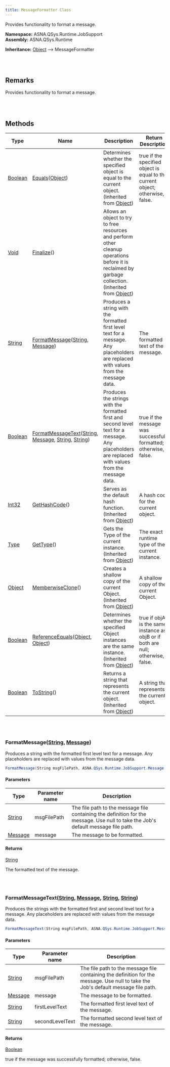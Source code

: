 ```yaml
---
title: MessageFormatter Class
---
```


Provides functionality to format a message.

**Namespace:** ASNA.QSys.Runtime.JobSupport <br/>
**Assembly:** ASNA.QSys.Runtime

**Inheritance:** [Object](https://docs.microsoft.com/en-us/dotnet/api/system.object) --> MessageFormatter

<br>
<br>

## Remarks

Provides functionality to format a message.

[//]: # ($$TODO: Complete the Remarks section.)

<br>
<br>

## Methods

| Type | Name | Description | Return Description 
| --- | --- | --- | --- 
| [Boolean](https://docs.microsoft.com/en-us/dotnet/api/system.boolean) | [Equals](https://docs.microsoft.com/en-us/dotnet/api/system.object.equals)([Object](https://docs.microsoft.com/en-us/dotnet/api/system.object)) | Determines whether the specified object is equal to the current object.<br>(Inherited from [Object](https://docs.microsoft.com/en-us/dotnet/api/system.object)) | true if the specified object is equal to the current object; otherwise, false.
| [Void](https://docs.microsoft.com/en-us/dotnet/api/system.void) | [Finalize](https://docs.microsoft.com/en-us/dotnet/api/system.object.finalize)() | Allows an object to try to free resources and perform other cleanup operations before it is reclaimed by garbage collection.<br>(Inherited from [Object](https://docs.microsoft.com/en-us/dotnet/api/system.object)) | 
| [String](https://docs.microsoft.com/en-us/dotnet/api/system.string) | [FormatMessage](#formatmessagestring-message)([String](https://docs.microsoft.com/en-us/dotnet/api/system.string), [Message](/reference/asna-qsys-runtime-job-support/classes/message.html)) | Produces a string with the formatted first level text for a message. Any placeholders are replaced with values from the message data. | The formatted text of the message.
| [Boolean](https://docs.microsoft.com/en-us/dotnet/api/system.boolean) | [FormatMessageText](#formatmessagetextstring-message-string-string)([String](https://docs.microsoft.com/en-us/dotnet/api/system.string), [Message](/reference/asna-qsys-runtime-job-support/classes/message.html), [String](https://docs.microsoft.com/en-us/dotnet/api/system.string), [String](https://docs.microsoft.com/en-us/dotnet/api/system.string)) | Produces the strings with the formatted first and second level text for a message. Any placeholders are replaced with values from the message data. | true if the message was successfully formatted; otherwise, false.
| [Int32](https://docs.microsoft.com/en-us/dotnet/api/system.int32) | [GetHashCode](https://docs.microsoft.com/en-us/dotnet/api/system.object.gethashcode)() | Serves as the default hash function.<br>(Inherited from [Object](https://docs.microsoft.com/en-us/dotnet/api/system.object)) | A hash code for the current object.
| [Type](https://docs.microsoft.com/en-us/dotnet/api/system.type) | [GetType](https://docs.microsoft.com/en-us/dotnet/api/system.object.gettype)() | Gets the Type of the current instance.<br>(Inherited from [Object](https://docs.microsoft.com/en-us/dotnet/api/system.object)) | The exact runtime type of the current instance.
| [Object](https://docs.microsoft.com/en-us/dotnet/api/system.object) | [MemberwiseClone](https://docs.microsoft.com/en-us/dotnet/api/system.object.memberwiseclone)() | Creates a shallow copy of the current Object.<br>(Inherited from [Object](https://docs.microsoft.com/en-us/dotnet/api/system.object)) | A shallow copy of the current Object.
| [Boolean](https://docs.microsoft.com/en-us/dotnet/api/system.boolean) | [ReferenceEquals](https://docs.microsoft.com/en-us/dotnet/api/system.object.referenceequals)([Object](https://docs.microsoft.com/en-us/dotnet/api/system.object), [Object](https://docs.microsoft.com/en-us/dotnet/api/system.object)) | Determines whether the specified Object instances are the same instance.<br>(Inherited from [Object](https://docs.microsoft.com/en-us/dotnet/api/system.object)) | true if objA is the same instance as objB or if both are null; otherwise, false.
| [Boolean](https://docs.microsoft.com/en-us/dotnet/api/system.boolean) | [ToString](https://docs.microsoft.com/en-us/dotnet/api/system.object.tostring)() | Returns a string that represents the current object.<br>(Inherited from [Object](https://docs.microsoft.com/en-us/dotnet/api/system.object)) | A string that represents the current object.

<br>
<br>

### FormatMessage([String](https://docs.microsoft.com/en-us/dotnet/api/system.string), [Message](/reference/asna-qsys-runtime-job-support/classes/message.html))

Produces a string with the formatted first level text for a message. Any placeholders are replaced with values from the message data.

```cs
FormatMessage(String msgFilePath, ASNA.QSys.Runtime.JobSupport.Message message);
```

#### Parameters

| Type | Parameter name | Description
| --- | --- | ---
| [String](https://docs.microsoft.com/en-us/dotnet/api/system.string) | msgFilePath | The file path to the message file containing the definition for the message. Use null to take the Job's default message file path. 
| [Message](/reference/asna-qsys-runtime-job-support/classes/message.html) | message | The message to be formatted. 

#### Returns

[String](https://docs.microsoft.com/en-us/dotnet/api/system.string)

The formatted text of the message.


<br>
<br>

### FormatMessageText([String](https://docs.microsoft.com/en-us/dotnet/api/system.string), [Message](/reference/asna-qsys-runtime-job-support/classes/message.html), [String](https://docs.microsoft.com/en-us/dotnet/api/system.string), [String](https://docs.microsoft.com/en-us/dotnet/api/system.string))

Produces the strings with the formatted first and second level text for a message. Any placeholders are replaced with values from the message data.

```cs
FormatMessageText(String msgFilePath, ASNA.QSys.Runtime.JobSupport.Message message, ref String firstLevelText, ref String secondLevelText);
```

#### Parameters

| Type | Parameter name | Description
| --- | --- | ---
| [String](https://docs.microsoft.com/en-us/dotnet/api/system.string) | msgFilePath | The file path to the message file containing the definition for the message. Use null to take the Job's default message file path. 
| [Message](/reference/asna-qsys-runtime-job-support/classes/message.html) | message | The message to be formatted. 
| [String](https://docs.microsoft.com/en-us/dotnet/api/system.string) | firstLevelText | The formatted first level text of the message. 
| [String](https://docs.microsoft.com/en-us/dotnet/api/system.string) | secondLevelText | The formatted second level text of the message. 

#### Returns

[Boolean](https://docs.microsoft.com/en-us/dotnet/api/system.boolean)

true if the message was successfully formatted; otherwise, false.


<br>
<br>

